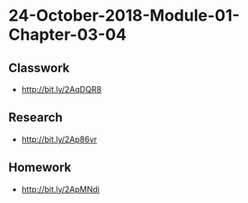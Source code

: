 # 24-October-2018-Module-01-Chapter-03-04

## Classwork

- http://bit.ly/2AqDQR8

## Research

- http://bit.ly/2Ap86vr

## Homework

- http://bit.ly/2ApMNdi
